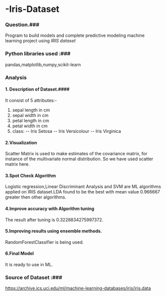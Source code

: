 # -Iris-Dataset

### Question.### 
Program to build models and complete predictive modeling machine learning project using *IRIS dataset*

### Python libraries used :###
pandas,matplotlib,numpy,scikit-learn

### Analysis ###
#### 1. Description of Dataset.####
It consist of 5 attributes:-
1. sepal length in cm
2. sepal width in cm
3. petal length in cm
4. petal width in cm
5. class: 
   -- Iris Setosa
   -- Iris Versicolour
   -- Iris Virginica
#### 2.Visualization
Scatter Matrix is used to make estimates of the covariance matrix, for instance of the multivariate normal distribution. So we have used scatter matrix here.
#### 3.Spot Check Algorithm
Logistic regression,Linear Discriminant Analysis and SVM are ML algorithms applied on IRIS dataset.LDA found to be the best with mean value 0.966667 greater then other algorithms.
#### 4.Improve accuracy with Algorithm tuning 
The result after tuning is 0.3228834275997372.
#### 5.Improving results using ensemble methods.
RandomForestClassifier is being used.
#### 6.Final Model 
It is ready to use in ML.

### Source of Dataset :###
https://archive.ics.uci.edu/ml/machine-learning-databases/iris/iris.data
